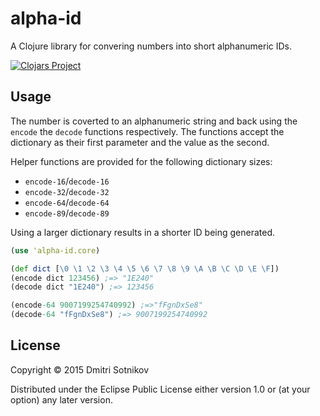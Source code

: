 # alpha-id

A Clojure library for convering numbers into short alphanumeric IDs.

[![Clojars Project](http://clojars.org/alpha-id/latest-version.svg)](http://clojars.org/alpha-id)

## Usage

The number is coverted to an alphanumeric string and back using the `encode` the `decode` functions respectively. The functions accept the dictionary as their first parameter and the value as the second.

Helper functions are provided for the following dictionary sizes:

* `encode-16`/`decode-16`
* `encode-32`/`decode-32`
* `encode-64`/`decode-64`
* `encode-89`/`decode-89`

Using a larger dictionary results in a shorter ID being generated.

```clojure
(use 'alpha-id.core)

(def dict [\0 \1 \2 \3 \4 \5 \6 \7 \8 \9 \A \B \C \D \E \F])
(encode dict 123456) ;=> "1E240"
(decode dict "1E240") ;=> 123456

(encode-64 9007199254740992) ;=>"fFgnDxSe8"
(decode-64 "fFgnDxSe8") ;=> 9007199254740992
```

## License

Copyright © 2015 Dmitri Sotnikov

Distributed under the Eclipse Public License either version 1.0 or (at
your option) any later version.
